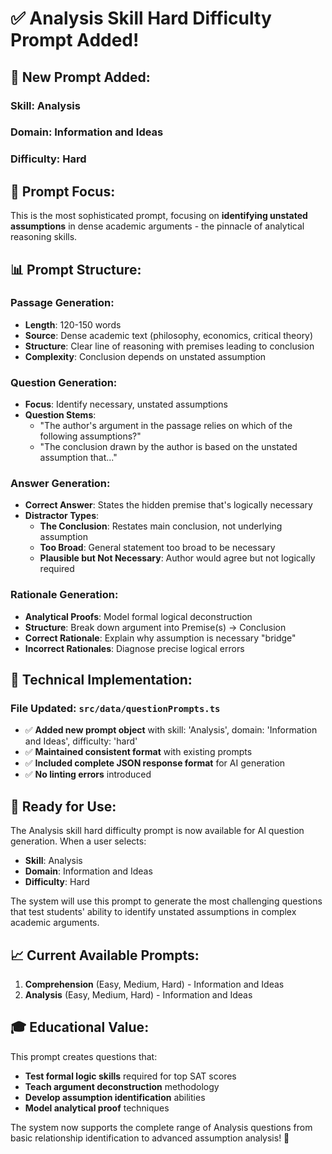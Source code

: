 # ✅ Analysis Skill Hard Difficulty Prompt Added!

## 📝 **New Prompt Added:**

### **Skill**: Analysis
### **Domain**: Information and Ideas  
### **Difficulty**: Hard

## 🎯 **Prompt Focus:**

This is the most sophisticated prompt, focusing on **identifying unstated assumptions** in dense academic arguments - the pinnacle of analytical reasoning skills.

## 📊 **Prompt Structure:**

### **Passage Generation:**
- **Length**: 120-150 words
- **Source**: Dense academic text (philosophy, economics, critical theory)
- **Structure**: Clear line of reasoning with premises leading to conclusion
- **Complexity**: Conclusion depends on unstated assumption

### **Question Generation:**
- **Focus**: Identify necessary, unstated assumptions
- **Question Stems**: 
  - "The author's argument in the passage relies on which of the following assumptions?"
  - "The conclusion drawn by the author is based on the unstated assumption that..."

### **Answer Generation:**
- **Correct Answer**: States the hidden premise that's logically necessary
- **Distractor Types**:
  - **The Conclusion**: Restates main conclusion, not underlying assumption
  - **Too Broad**: General statement too broad to be necessary
  - **Plausible but Not Necessary**: Author would agree but not logically required

### **Rationale Generation:**
- **Analytical Proofs**: Model formal logical deconstruction
- **Structure**: Break down argument into Premise(s) → Conclusion
- **Correct Rationale**: Explain why assumption is necessary "bridge"
- **Incorrect Rationales**: Diagnose precise logical errors

## 🔧 **Technical Implementation:**

### **File Updated**: `src/data/questionPrompts.ts`
- ✅ **Added new prompt object** with skill: 'Analysis', domain: 'Information and Ideas', difficulty: 'hard'
- ✅ **Maintained consistent format** with existing prompts
- ✅ **Included complete JSON response format** for AI generation
- ✅ **No linting errors** introduced

## 🚀 **Ready for Use:**

The Analysis skill hard difficulty prompt is now available for AI question generation. When a user selects:
- **Skill**: Analysis
- **Domain**: Information and Ideas
- **Difficulty**: Hard

The system will use this prompt to generate the most challenging questions that test students' ability to identify unstated assumptions in complex academic arguments.

## 📈 **Current Available Prompts:**

1. **Comprehension** (Easy, Medium, Hard) - Information and Ideas
2. **Analysis** (Easy, Medium, Hard) - Information and Ideas

## 🎓 **Educational Value:**

This prompt creates questions that:
- **Test formal logic skills** required for top SAT scores
- **Teach argument deconstruction** methodology
- **Develop assumption identification** abilities
- **Model analytical proof** techniques

The system now supports the complete range of Analysis questions from basic relationship identification to advanced assumption analysis! 🎉
